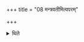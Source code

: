 +++
title = "08 मन्त्रवतीमित्यपरम्"

+++

<details><summary>थिते</summary>

8. (There is) another (view that it should be repeated) along with the formulae. 
</details>
